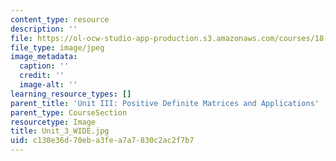 ```yaml
---
content_type: resource
description: ''
file: https://ol-ocw-studio-app-production.s3.amazonaws.com/courses/18-06sc-linear-algebra-fall-2011/c130e36d70eba3fea7a7830c2ac2f7b7_Unit_3_WIDE.jpg
file_type: image/jpeg
image_metadata:
  caption: ''
  credit: ''
  image-alt: ''
learning_resource_types: []
parent_title: 'Unit III: Positive Definite Matrices and Applications'
parent_type: CourseSection
resourcetype: Image
title: Unit_3_WIDE.jpg
uid: c130e36d-70eb-a3fe-a7a7-830c2ac2f7b7
---
```

